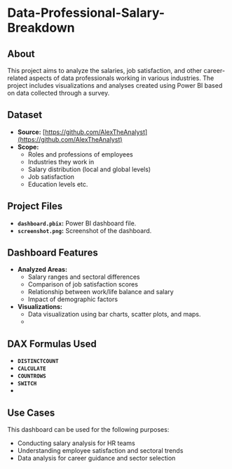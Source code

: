 # Data-Professional-Salary-Breakdown

## About  
This project aims to analyze the salaries, job satisfaction, and other career-related aspects of data professionals working in various industries. The project includes visualizations and analyses created using Power BI based on data collected through a survey.

## Dataset  
- **Source:** [https://github.com/AlexTheAnalyst](https://github.com/AlexTheAnalyst)  
- **Scope:**  
  - Roles and professions of employees  
  - Industries they work in  
  - Salary distribution (local and global levels)  
  - Job satisfaction  
  - Education levels etc.

## Project Files  
- **`dashboard.pbix`:** Power BI dashboard file.  
- **`screenshot.png`:** Screenshot of the dashboard.  

## Dashboard Features  
- **Analyzed Areas:**  
  - Salary ranges and sectoral differences  
  - Comparison of job satisfaction scores  
  - Relationship between work/life balance and salary  
  - Impact of demographic factors  
- **Visualizations:**  
  - Data visualization using bar charts, scatter plots, and maps.
  -  
##  DAX Formulas Used  
- **`DISTINCTCOUNT`**  
- **`CALCULATE`**  
- **`COUNTROWS`**  
- **`SWITCH`**
- 
## Use Cases  
This dashboard can be used for the following purposes:  
- Conducting salary analysis for HR teams  
- Understanding employee satisfaction and sectoral trends  
- Data analysis for career guidance and sector selection  




